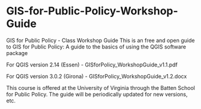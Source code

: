 # GIS-for-Public-Policy-Workshop-Guide


GIS for Public Policy - Class Workshop Guide
This is an free and open guide to GIS for Public Policy: A guide to the basics of using the QGIS software package 

For QGIS version 2.14 (Essen) - GISforPolicy_WorkshopGuide_v1.1.pdf

For QGIS version 3.0.2 (Girona) - GISforPolicy_WorkshopGuide_v1.2.docx


This course is offered at the University of Virginia through the Batten School for Public Policy. The guide will be periodically updated for new versions, etc. 
